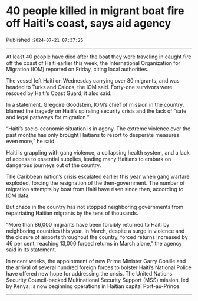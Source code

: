 # 40 people killed in migrant boat fire off Haiti’s coast, says aid agency

Published :`2024-07-21 07:37:26`

---

At least 40 people have died after the boat they were traveling in caught fire off the coast of Haiti earlier this week, the International Organization for Migration (IOM) reported on Friday, citing local authorities.

The vessel left Haiti on Wednesday carrying over 80 migrants, and was headed to Turks and Caicos, the IOM said. Forty-one survivors were rescued by Haiti’s Coast Guard, it also said.

In a statement, Grégoire Goodstein, IOM’s chief of mission in the country, blamed the tragedy on Haiti’s spiraling security crisis and the lack of “safe and legal pathways for migration.”

“Haiti’s socio-economic situation is in agony. The extreme violence over the past months has only brought Haitians to resort to desperate measures even more,” he said.

Haiti is grappling with gang violence, a collapsing health system, and a lack of access to essential supplies, leading many Haitians to embark on dangerous journeys out of the country.

The Caribbean nation’s crisis escalated earlier this year when gang warfare exploded, forcing the resignation of the then-government. The number of migration attempts by boat from Haiti have risen since then, according to IOM data.

But chaos in the country has not stopped neighboring governments from repatriating Haitian migrants by the tens of thousands.

“More than 86,000 migrants have been forcibly returned to Haiti by neighboring countries this year. In March, despite a surge in violence and the closure of airports throughout the country, forced returns increased by 46 per cent, reaching 13,000 forced returns in March alone,” the agency said in its statement.

In recent weeks, the appointment of new Prime Minister Garry Conille and the arrival of several hundred foreign forces to bolster Haiti’s National Police have offered new hope for addressing the crisis. The United Nations Security Council-backed Multinational Security Support (MSS) mission, led by Kenya, is now beginning operations in Haitian capital Port-au-Prince.

---

